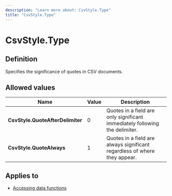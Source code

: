```yaml
---
description: "Learn more about: CsvStyle.Type"
title: "CsvStyle.Type"
---
```

# CsvStyle.Type

## Definition

Specifies the significance of quotes in CSV documents.

## Allowed values

|Name|Value|Description|
|------------|--|----------------|
|**CsvStyle.QuoteAfterDelimiter**|0|Quotes in a field are only significant immediately following the delimiter.|
|**CsvStyle.QuoteAlways**|1|Quotes in a field are always significant regardless of where they appear.|

## Applies to

* [Accessing data functions](accessing-data-functions.md)
